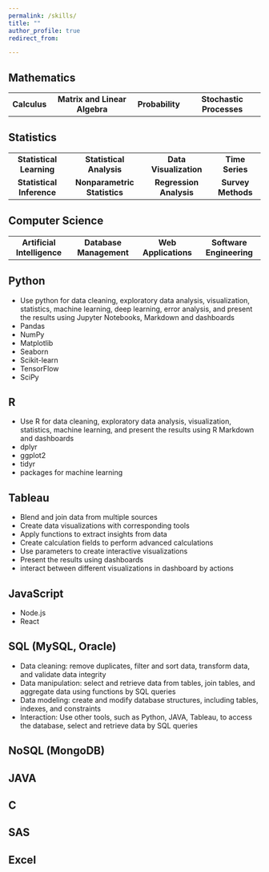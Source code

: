```yaml
---
permalink: /skills/
title: ""
author_profile: true
redirect_from: 

---
```


## Mathematics

<table>
    <tr>
        <td align="center"><b>Calculus</b></td>
        <td align="center"><b>Matrix and Linear Algebra</b></td>
        <td align="center"><b>Probability</b></td>
        <td align="center"><b>Stochastic Processes</b></td>
    </tr>
</table>


## Statistics

<table>
    <tr>
        <td align="center"><b>Statistical Learning</b></td>
        <td align="center"><b>Statistical Analysis</b></td>
        <td align="center"><b>Data Visualization</b></td>
        <td align="center"><b>Time Series</b></td>
    </tr>
    <tr>
        <td align="center"><b>Statistical Inference</b></td>
        <td align="center"><b>Nonparametric Statistics</b></td>
        <td align="center"><b>Regression Analysis</b></td>
        <td align="center"><b>Survey Methods</b></td>
    </tr>
</table>


## Computer Science

<table>
    <tr>
        <td align="center"><b>Artificial Intelligence</b></td>
        <td align="center"><b>Database Management</b></td>
        <td align="center"><b>Web Applications</b></td>
        <td align="center"><b>Software Engineering</b></td>
    </tr>
</table>


## Python
 * Use python for data cleaning, exploratory data analysis, visualization, statistics, machine learning, deep learning, error analysis, and present the results using Jupyter Notebooks, Markdown and dashboards
 * Pandas
 * NumPy
 * Matplotlib
 * Seaborn
 * Scikit-learn
 * TensorFlow
 * SciPy

## R
* Use R for data cleaning, exploratory data analysis, visualization, statistics, machine learning, and present the results using R Markdown and dashboards
* dplyr
* ggplot2
* tidyr
* packages for machine learning

## Tableau
* Blend and join data from multiple sources
* Create data visualizations with corresponding  tools
* Apply functions to extract insights from data
* Create calculation fields to perform advanced calculations
* Use parameters to create interactive visualizations
* Present the results using dashboards
* interact between different visualizations in dashboard by actions

## JavaScript
* Node.js
* React

## SQL (MySQL, Oracle)
* Data cleaning: remove duplicates, filter and sort data, transform data, and validate data integrity
* Data manipulation: select and retrieve data from tables, join tables, and aggregate data using functions by SQL queries
* Data modeling: create and modify database structures, including tables, indexes, and constraints
* Interaction: Use other tools, such as Python, JAVA, Tableau, to access the database, select and retrieve data by SQL queries

## NoSQL (MongoDB)

## JAVA

## C

## SAS

## Excel

